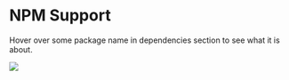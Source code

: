 # NPM Support

Hover over some package name in dependencies section to see what it is about.

![](https://raw.githubusercontent.com/johnpaularthur/johnpaularthur.github.io/master/screens/npm/hover.gif)
